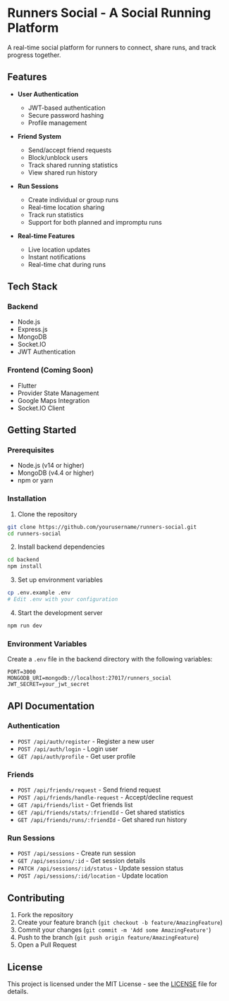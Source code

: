 # Runners Social - A Social Running Platform

A real-time social platform for runners to connect, share runs, and track progress together.

## Features

- **User Authentication**
  - JWT-based authentication
  - Secure password hashing
  - Profile management

- **Friend System**
  - Send/accept friend requests
  - Block/unblock users
  - Track shared running statistics
  - View shared run history

- **Run Sessions**
  - Create individual or group runs
  - Real-time location sharing
  - Track run statistics
  - Support for both planned and impromptu runs

- **Real-time Features**
  - Live location updates
  - Instant notifications
  - Real-time chat during runs

## Tech Stack

### Backend
- Node.js
- Express.js
- MongoDB
- Socket.IO
- JWT Authentication

### Frontend (Coming Soon)
- Flutter
- Provider State Management
- Google Maps Integration
- Socket.IO Client

## Getting Started

### Prerequisites
- Node.js (v14 or higher)
- MongoDB (v4.4 or higher)
- npm or yarn

### Installation

1. Clone the repository
```bash
git clone https://github.com/yourusername/runners-social.git
cd runners-social
```

2. Install backend dependencies
```bash
cd backend
npm install
```

3. Set up environment variables
```bash
cp .env.example .env
# Edit .env with your configuration
```

4. Start the development server
```bash
npm run dev
```

### Environment Variables

Create a `.env` file in the backend directory with the following variables:
```env
PORT=3000
MONGODB_URI=mongodb://localhost:27017/runners_social
JWT_SECRET=your_jwt_secret
```

## API Documentation

### Authentication
- `POST /api/auth/register` - Register a new user
- `POST /api/auth/login` - Login user
- `GET /api/auth/profile` - Get user profile

### Friends
- `POST /api/friends/request` - Send friend request
- `POST /api/friends/handle-request` - Accept/decline request
- `GET /api/friends/list` - Get friends list
- `GET /api/friends/stats/:friendId` - Get shared statistics
- `GET /api/friends/runs/:friendId` - Get shared run history

### Run Sessions
- `POST /api/sessions` - Create run session
- `GET /api/sessions/:id` - Get session details
- `PATCH /api/sessions/:id/status` - Update session status
- `POST /api/sessions/:id/location` - Update location

## Contributing

1. Fork the repository
2. Create your feature branch (`git checkout -b feature/AmazingFeature`)
3. Commit your changes (`git commit -m 'Add some AmazingFeature'`)
4. Push to the branch (`git push origin feature/AmazingFeature`)
5. Open a Pull Request

## License

This project is licensed under the MIT License - see the [LICENSE](LICENSE) file for details.
